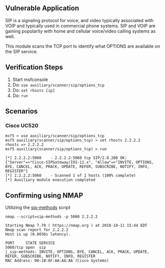 ## Vulnerable Application

  SIP is a signaling protocol for voice, and video typically associated with VOIP and typically used in commercial
  phone systems.  SIP and VOIP are gaining popularity with home and cellular voice/video calling systems as well.

  This module scans the TCP port to identify what OPTIONS are available on the SIP service.

## Verification Steps

  1. Start msfconsole
  2. Do: ```use auxiliary/scanner/sip/options_tcp```
  3. Do: ```set rhosts [ip]```
  4. Do: ```run```

## Scenarios

### Cisco UC520


```
msf5 > use auxiliary/scanner/sip/options_tcp 
msf5 auxiliary(scanner/sip/options_tcp) > set rhosts 2.2.2.2
rhosts => 2.2.2.2
msf5 auxiliary(scanner/sip/options_tcp) > run

[*] 2.2.2.2:5060    - 2.2.2.2:5060 tcp SIP/2.0 200 OK: {"Server"=>"Cisco-SIPGateway/IOS-12.x", "Allow"=>"INVITE, OPTIONS, BYE, CANCEL, ACK, PRACK, UPDATE, REFER, SUBSCRIBE, NOTIFY, INFO, REGISTER"}
[*] 2.2.2.2:5060    - Scanned 1 of 1 hosts (100% complete)
[*] Auxiliary module execution completed
```

## Confirming using NMAP

Utilizing the [sip-methods](https://nmap.org/nsedoc/scripts/sip-methods.html) script

```
nmap --script=sip-methods -p 5060 2.2.2.2

Starting Nmap 7.70 ( https://nmap.org ) at 2018-10-11 15:44 EDT
Nmap scan report for 2.2.2.2
Host is up (0.0036s latency).

PORT     STATE SERVICE
5060/tcp open  sip
|_sip-methods: INVITE, OPTIONS, BYE, CANCEL, ACK, PRACK, UPDATE, REFER, SUBSCRIBE, NOTIFY, INFO, REGISTER
MAC Address: 00:1B:8F:AA:AA:AA (Cisco Systems)
```

